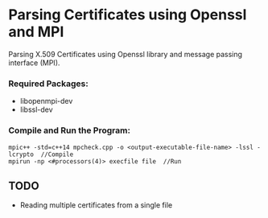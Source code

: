 # Parsing Certificates using Openssl and MPI
Parsing X.509 Certificates using Openssl library and message passing interface (MPI).

### Required Packages:
* libopenmpi-dev
* libssl-dev

### Compile and Run the Program:
```
mpic++ -std=c++14 mpcheck.cpp -o <output-executable-file-name> -lssl -lcrypto  //Compile 
mpirun -np <#processors(4)> execfile file  //Run
```


## TODO
* Reading multiple certificates from a single file
